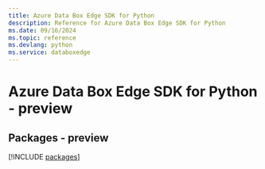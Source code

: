 ```yaml
---
title: Azure Data Box Edge SDK for Python
description: Reference for Azure Data Box Edge SDK for Python
ms.date: 09/16/2024
ms.topic: reference
ms.devlang: python
ms.service: databoxedge
---
```

# Azure Data Box Edge SDK for Python - preview
## Packages - preview
[!INCLUDE [packages](data-box-edge-index.md)]